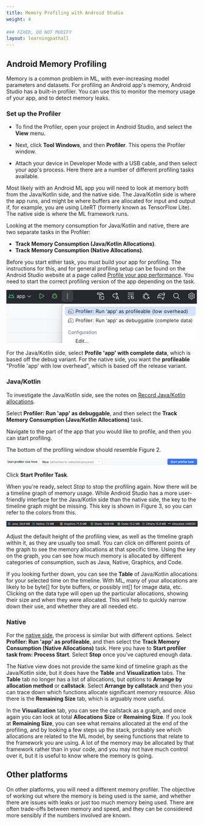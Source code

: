 ```yaml
---
title: Memory Profiling with Android Studio
weight: 4

### FIXED, DO NOT MODIFY
layout: learningpathall
---
```


## Android Memory Profiling
Memory is a common problem in ML, with ever-increasing model parameters and datasets. For profiling an Android app's memory, Android Studio has a built-in profiler. You can use this to monitor the memory usage of your app, and to detect memory leaks.

### Set up the Profiler

* To find the Profiler, open your project in Android Studio, and select the **View** menu.

* Next, click  **Tool Windows**, and then **Profiler**. This opens the Profiler window. 

* Attach your device in Developer Mode with a USB cable, and then select your app's process. Here there are a number of different profiling tasks available.

Most likely with an Android ML app you will need to look at memory both from the Java/Kotlin side, and the native side. The Java/Kotlin side is where the app runs, and might be where buffers are allocated for input and output if, for example, you are using LiteRT (formerly known as TensorFlow Lite). The native side is where the ML framework runs. 

Looking at the memory consumption for Java/Kotlin and native, there are two separate tasks in the Profiler: 

* **Track Memory Consumption (Java/Kotlin Allocations)**.
* **Track Memory Consumption (Native Allocations)**.

Before you start either task, you must build your app for profiling. The instructions for this, and for general profiling setup can be found on the Android Studio website at a page called [Profile your app performance](https://developer.android.com/studio/profile). You need to start the correct profiling version of the app depending on the task.

![Android Studio profiling run types alt-text#center](android-profiling-version.png "Figure 1: Profiling Run Versions")

For the Java/Kotlin side, select **Profile 'app' with complete data**, which is based off the debug variant. For the native side, you want the **profileable** "Profile 'app' with low overhead", which is based off the release variant.

### Java/Kotlin

To investigate the Java/Kotlin side, see the notes on [Record Java/Kotlin allocations](https://developer.android.com/studio/profile/record-java-kotlin-allocations).

Select **Profiler: Run 'app' as debuggable**, and then select the **Track Memory Consumption (Java/Kotlin Allocations)** task. 

Navigate to the part of the app that you would like to profile, and then you can start profiling. 

The bottom of the profiling window should resemble Figure 2. 

![Android Studio Start Profile alt-text#center](start-profile-dropdown.png "Figure 2: Start Profile")

Click **Start Profiler Task**.

When you're ready, select *Stop* to stop the profiling again. Now there will be a timeline graph of memory usage. While Android Studio has a more user-friendly interface for the Java/Kotlin side than the native side, the key to the timeline graph might be missing. This key is shown in Figure 3, so you can refer to the colors from this. 

![Android Studio memory key alt-text#center](profiler-jk-allocations-legend.png "Figure 3: Memory key for the Java/Kotlin Memory Timeline")

Adjust the default height of the profiling view, as well as the timeline graph within it, as they are usually too small. You can click on different points of the graph to see the memory allocations at that specific time. Using the key on the graph, you can see how much memory is allocated by different categories of consumption, such as Java, Native, Graphics, and Code.

If you looking further down, you can see the **Table** of Java/Kotlin allocations for your selected time on the timeline. With ML, many of your allocations are likely to be byte[] for byte buffers, or possibly int[] for image data, etc. Clicking on the data type will open up the particular allocations, showing their size and when they were allocated. This will help to quickly narrow down their use, and whether they are all needed etc.

### Native

For the [native side](https://developer.android.com/studio/profile/record-native-allocations), the process is similar but with different options. Select **Profiler: Run 'app' as profileable**, and then select the **Track Memory Consumption (Native Allocations)** task. Here you have to **Start profiler task from: Process Start**. Select **Stop** once you've captured enough data.

The Native view does not provide the same kind of timeline graph as the Java/Kotlin side, but it does have the **Table** and **Visualization** tabs. The **Table** tab no longer has a list of allocations, but options to **Arrange by allocation method** or **callstack**. Select **Arrange by callstack** and then you can trace down which functions allocate significant memory resource. Also there is the **Remaining Size** tab, which is arguably more useful. 

In the **Visualization** tab, you can see the callstack as a graph, and once again you can look at total **Allocations Size** or **Remaining Size**. If you look at **Remaining Size**, you can see what remains allocated at the end of the profiling, and by looking a few steps up the stack, probably see which allocations are related to the ML model, by seeing functions that relate to the framework you are using. A lot of the memory may be allocated by that framework rather than in your code, and you may not have much control over it, but it is useful to know where the memory is going.

## Other platforms

On other platforms, you will need a different memory profiler. The objective of working out where the memory is being used is the same, and whether there are issues with leaks or just too much memory being used. There are often trade-offs between memory and speed, and they can be considered more sensibly if the numbers involved are known.
